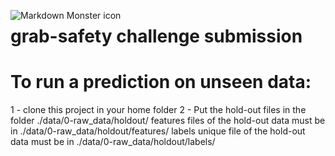 <img src="https://static.wixstatic.com/media/397bed_e0fd4340ff5f40de876b26f0fb7e1f83~mv2.png/v1/fill/w_610,h_610,al_c,q_85,usm_0.66_1.00_0.01/Grab%20EDM_Safety.webp"
     alt="Markdown Monster icon"
     style="float: left; margin-right: 10px;" />

# grab-safety challenge submission

# To run a prediction on unseen data:
1 - clone this project in your home folder
2 - Put the hold-out files in the folder ./data/0-raw_data/holdout/
    features files of the hold-out data must be in ./data/0-raw_data/holdout/features/
    labels unique file of the hold-out data must be in ./data/0-raw_data/holdout/labels/

